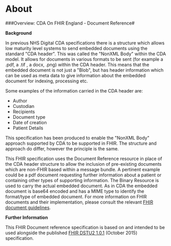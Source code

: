 # About #

###Overview: CDA On FHIR England - Document Reference#

**Background**

In previous NHS Digital CDA specifications there is a structure which allows low maturity level systems to send embedded documents using the standard "CDA header". This was called the "NonXML Body" within the CDA model. It allows for documents in various formats to be sent (for example a .pdf, a .tif , a docx, .png) within the CDA header. This means that the embedded document is not just a "Blob", but has header information which can be used as meta data to give information about the embedded document for indexing, processing etc.

Some examples of the information carried in the CDA header are:

-  Author
-  Custodian
-  Recipients
-  Document type
-  Date of creation
-  Patient Details

This specification has been produced to enable the "NonXML Body" approach supported by CDA to be supported in FHIR. The structure and approach do differ, however the principle is the same.

This FHIR specification uses the Document Reference resource in place of the CDA header structure to allow the inclusion of pre-existing documents which are non-FHIR based within a message bundle. A pertinent example could be a pdf document requesting further information about a patient or containing other types of supporting information. The Binary Resource is used to carry the actual embedded document. As in CDA the embedded document is base64 encoded and has a MIME type to identify the format/type of embedded document. For more information on FHIR documents and their implementation, please consult the relevant [FHIR document guidelines].

**Further Information**

This FHIR Document reference specification is based on and intended to be used alongside the published [FHIR DSTU2 1.0.1] (October 2015) specification. 

[FHIR DSTU2 1.0.1]: http://hl7.org/fhir/DSTU2/index.html
[FHIR document guidelines]: https://www.hl7.org/fhir/DSTU2/documents.html

